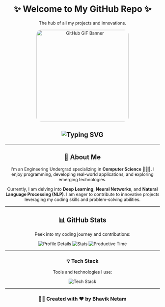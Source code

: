 <div align="center">
    <h1>✨ Welcome to My GitHub Repo ✨</h1>
    <p>The hub of all my projects and innovations.</p>
    <div align="center" style="border-radius: 15px; overflow: hidden; display: inline-block;">
    <img 
        src="https://github.com/user-attachments/assets/134bb464-b365-40e5-9ca3-f8f7a25d3e3d" 
        alt="GitHub GIF Banner" 
        style="display: block; height: 300px; width: auto;"/>
    </div>
</div>


</div>


</div>

<div align="center">
    <h2>
        <img src="https://readme-typing-svg.herokuapp.com?font=Merriweather&size=32&duration=3000&color=0366D6&center=true&vCenter=true&width=600&lines=Hey,+I'm+Bhavik!;Welcome+to+my+GitHub!;Explore+My+Creations+Below." alt="Typing SVG"/>
    </h2>
</div>

---

<div align="center">
    <h2>🚀 About Me</h2>
    <p>
        I'm an Engineering Undergrad specializing in <strong>Computer Science 🧑🏼‍💻</strong>. I enjoy programming, developing real-world applications, and exploring emerging technologies. 
    </p>
    <p>
        Currently, I am delving into <strong>Deep Learning</strong>, <strong>Neural Networks</strong>, and <strong>Natural Language Processing (NLP)</strong>. I am eager to contribute to innovative projects leveraging my coding skills and problem-solving abilities.
    </p>
</div>

---

<div align="center">
    <h2>📊 GitHub Stats</h2>
    <p>Peek into my coding journey and contributions:</p>
    <img src="https://github-profile-summary-cards.vercel.app/api/cards/profile-details?username=bhaviknetam&theme=github_dark" alt="Profile Details"/>
    <img src="https://github-profile-summary-cards.vercel.app/api/cards/stats?username=bhaviknetam&theme=github_dark" alt="Stats"/>
    <img src="https://github-profile-summary-cards.vercel.app/api/cards/productive-time?username=bhaviknetam&theme=github_dark" alt="Productive Time"/>
</div>

---

<div align="center">
    <h3>💡 Tech Stack</h3>
    <p>Tools and technologies I use:</p>
    <img src="https://skillicons.dev/icons?i=python,c,cpp,html,css,javascript,react,nodejs,mysql,docker,linux,vscode" alt="Tech Stack" />
</div>

---

<footer align="center">
    <h3>👨‍💻 Created with ❤️ by Bhavik Netam</h3>
</footer>
